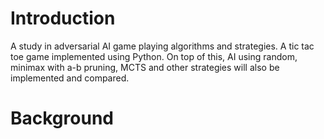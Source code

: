 # Introduction #
A study in adversarial AI game playing algorithms and strategies. A tic tac toe game implemented using Python. On top of this, AI using random, minimax with a-b pruning, MCTS and other strategies will also be implemented and compared. 

# Background #
